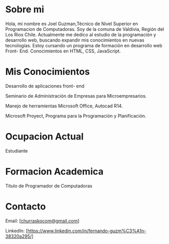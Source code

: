 # Sobre mi

Hola, mi nombre es Joel Guzman,Técnico de Nivel Superior en Programacion de Computadoras. Soy de la comuna de Valdivia, Región del Los Rios Chile. Actualmente me dedico al estudio de la programación y desarrollo web, buscando expandir mis conocimientos en nuevas tecnologías. Estoy cursando un programa de formación en desarrollo web Front- End. Conocimientos en HTML, CSS, JavaScript.


# Mis Conocimientos

Desarrollo de aplicaciones front- end

Seminario de Administración de Empresas  para Microempresarios.

Manejo de herramientas Microsoft Office, Autocad R14.

Microsoft Proyect, Programa para la Programación y Planificación.


# Ocupacion Actual

Estudiante

# Formacion Academica

Titulo de Programador de Computadoras

# Contacto

Email: [churraskocom@gmail.com]

LinkedIn: [https://www.linkedin.com/in/fernando-guzm%C3%A1n-38320a295/]

